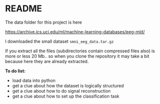# README

The data folder for this project is here

https://archive.ics.uci.edu/ml/machine-learning-databases/eeg-mld/

I downloaded the small dataset `smni_eeg_data.tar.gz`

If you extract all the files (subdirectories contain compressed files also) is more or less 20 Mb.. so when you clone the repository it may take a bit because here they are already extracted.

**To do list:**

- load data into python
- get a clue about how the dataset is logically structured
- get a clue about how to do signal reconstruction
- get a clue about how to set up the classification task